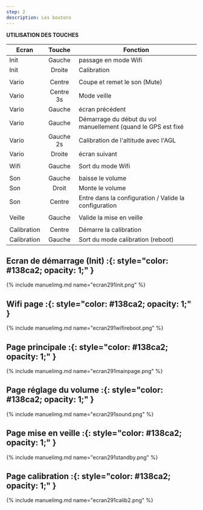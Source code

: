 ```yaml
---
step: 2
description: Les boutons
---
```


**UTILISATION DES TOUCHES**                                                                                       
 
| Ecran | Touche | Fonction |
|-------------|:---------:|---------------------------------------------------------------|
|Init         | Gauche    | passage en mode Wifi                                          |
|Init         | Droite    | Calibration                                                   |
|             |           |                                                               |
| Vario       | Centre    | Coupe et remet le son (Mute)                                  |
| Vario       | Centre 3s | Mode veille                                                   |
| Vario       | Gauche    | écran précédent                                               |
| Vario       | Gauche    | Démarrage du début du vol manuellement (quand le GPS est fixé |
| Vario       | Gauche 2s | Calibration de l'altitude avec l'AGL                          |
| Vario       | Droite    | écran suivant                                                 |
|             |           |                                                               |
| Wifi        | Gauche    | Sort du mode Wifi                                             |
|             |           |                                                               |
| Son         | Gauche    | baisse le volume                                              |
| Son         | Droit     | Monte le volume                                               |
| Son         | Centre    | Entre dans la configuration / Valide la configuration         |
|             |           |                                                               |
| Veille      | Gauche    | Valide la mise en veille                                      |
|             |           |                                                               |
| Calibration | Centre    | Démarre la calibration                                        |
| Calibration | Gauche    | Sort du mode calibration (reboot)                             |
 
	
## **Ecran de démarrage (Init) :**{: style="color:   #138ca2; opacity: 1;" }

{% include manuelimg.md name="ecran291init.png" %}

## **Wifi page :**{: style="color:   #138ca2; opacity: 1;" }

{% include manuelimg.md name="ecran291wifireboot.png" %}

## **Page principale :**{: style="color:   #138ca2; opacity: 1;" }

{% include manuelimg.md name="ecran291mainpage.png" %}

## **Page réglage du volume :**{: style="color:   #138ca2; opacity: 1;" }

{% include manuelimg.md name="ecran291sound.png" %}

## **Page mise en veille :**{: style="color:   #138ca2; opacity: 1;" }

{% include manuelimg.md name="ecran291standby.png" %}

## **Page calibration  :**{: style="color:   #138ca2; opacity: 1;" }

{% include manuelimg.md name="ecran291calib2.png" %}
